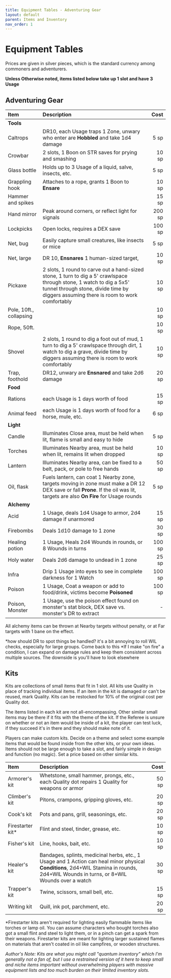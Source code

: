 ```yaml
---
title: Equipment Tables - Adventuring Gear
layout: default
parent: Items and Inventory
nav_order: 1
---
```


# Equipment Tables

Prices are given in silver pieces, which is the standard currency among commoners and adventurers.

**Unless Otherwise noted, items listed below take up 1 slot and have 3 Usage**

## Adventuring Gear

|Item|Description|Cost|
|:----------------|:---------------------------------------------------------|------:|
|**Tools**|
|Caltrops|DR10, each Usage traps 1 Zone, unwary who enter are **Hobbled** and take 1d4 damage|5 sp|
|Crowbar|2 slots, 1 Boon on STR saves for prying and smashing|10 sp|
|Glass bottle|Holds up to 3 Usage of a liquid, salve, insects, etc.|5 sp|
|Grappling hook|Attaches to a rope, grants 1 Boon to **Ensare**|10 sp|
|Hammer and spikes||15 sp|
|Hand mirror|Peak around corners, or reflect light for signals|200 sp|
|Lockpicks|Open locks, requires a DEX save|100 sp|
|Net, bug|Easily capture small creatures, like insects or mice|5 sp|
|Net, large|DR 10, **Ensnares** 1 human-sized target,|10 sp|
|Pickaxe|2 slots, 1 round to carve out a hand-sized stone, 1 turn to dig a 5' crawlspace through stone, 1 watch to dig a 5x5' tunnel through stone, divide time by diggers assuming there is room to work comfortably |10 sp|
|Pole, 10ft., collapsing||10 sp|
|Rope, 50ft.||10 sp|
|Shovel|2 slots, 1 round to dig a foot out of mud, 1 turn to dig a 5' crawlspace through dirt, 1 watch to dig a grave, divide time by diggers assuming there is room to work comfortably |10 sp|
|Trap, foothold|DR12, unwary are **Ensnared** and take 2d6 damage|20 sp|
|**Food**|
|Rations|each Usage is 1 days worth of food|15 sp|
|Animal feed|each Usage is 1 days worth of food for a horse, mule, etc.|6 sp|
|**Light**|
|Candle|Illuminates Close area, must be held when lit, flame is small and easy to hide|5 sp|
|Torches|Illuminates Nearby area, must be held when lit, remains lit when dropped|10 sp|
|Lantern|Illuminates Nearby area, can be fixed to a belt, pack, or pole to free hands|50 sp|
|Oil, flask|Fuels lantern, can coat 1 Nearby zone, targets moving in zone must make a DR 12 DEX save or fall **Prone**. If the oil was lit, targets are also **On Fire** for Usage rounds|5 sp|
|**Alchemy** |
|Acid|1 Usage, deals 1d4 Usage to armor, 2d4 damage if unarmored|15 sp|
|Firebombs|Deals 1d10 damage to 1 zone|30 sp|
|Healing potion|1 Usage, Heals 2d4 Wounds in rounds, or 8 Wounds in turns|100 sp|
|Holy water|Deals 2d6 damage to undead in 1 zone|25 sp|
|Infra|Drip 1 Usage into eyes to see in complete darkness for 1 Watch|100 sp|
|Poison|1 Usage, Coat a weapon or add to food/drink, victims become **Poisoned**|100 sp|
|Poison, Monster|1 Usage, use the poison effect found on monster's stat block, DEX save vs. monster's DR to extract| - |

All alchemy items can be thrown at Nearby targets without penalty, or at Far targets with 1 bane on the effect.

*how should DR to spot things be handled? it's a bit annoying to roll WIL checks, especially for large groups. Come back to this
*If I make "on fire" a condition, I can expand on damage rules and keep them consistent across multiple sources. The downside is you'll have to look elsewhere

## Kits 
Kits are collections of small items that fit in 1 slot. All kits use Quality in place of tracking individual items. If an item in the kit is damaged or can't be reused, mark Quality. Kits can be restocked for 10% of the original cost per Quality dot. 

The items listed in each kit are not all-encompassing. Other similar small items may be there if it fits with the theme of the kit. If the Referee is unsure on whether or not an item would be inside of a kit, the player can test luck, if they succeed it's in there and they should make note of it.

Players can make custom kits. Decide on a theme and select some example items that would be found inside from the other kits, or your own ideas. Items should not be large enough to take a slot, and fairly simple in design and function (no magic). Set a price based on other similar kits.

|Item|Description|Cost|
|:----------------|:---------------------------------------------------------|-----:|
|Armorer's kit|Whetstone, small hammer, prongs, etc., each Quality dot repairs 1 Quality for weapons or armor|50 sp|
|Climber's kit|Pitons, crampons, gripping gloves, etc. |20 sp|
|Cook's kit|Pots and pans, grill, seasonings, etc.|20 sp|
|Firestarter kit*|Flint and steel, tinder, grease, etc.|10 sp|
|Fisher's kit|Line, hooks, bait, etc.|10 sp|
|Healer's kit|Bandages, splints, medicinal herbs, etc., 1 Usage and 1 Action can heal minor physical **Conditions**, 2d4+WIL Stamina in rounds, 2d4+WIL Wounds in turns, or 8+WIL Wounds over a watch|30 sp|
|Trapper's kit|Twine, scissors, small bell, etc. |15 sp|
|Writing kit|Quill, ink pot, parchment, etc.|20 sp|

*Firestarter kits aren't required for lighting easily flammable items like torches or lamp oil. You can assume characters who bought torches also got a small flint and steel to light them, or in a pinch can get a spark from their weapons. Firestarter kits are meant for lighting larger sustained flames on materials that aren't coated in oil like campfires, or wooden structures.

*Author's Note: Kits are what you might call "quantum inventory" which I'm generally not a fan of, but I use a restrained version of it here to keep small and niche items important without overwhelming players with massive equipment lists and too much burden on their limited inventory slots.*